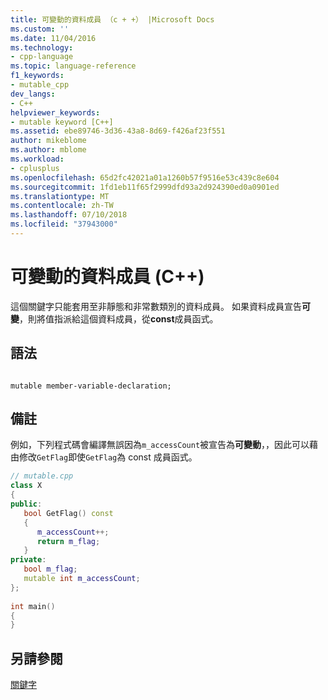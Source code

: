 ```yaml
---
title: 可變動的資料成員 （c + +） |Microsoft Docs
ms.custom: ''
ms.date: 11/04/2016
ms.technology:
- cpp-language
ms.topic: language-reference
f1_keywords:
- mutable_cpp
dev_langs:
- C++
helpviewer_keywords:
- mutable keyword [C++]
ms.assetid: ebe89746-3d36-43a8-8d69-f426af23f551
author: mikeblome
ms.author: mblome
ms.workload:
- cplusplus
ms.openlocfilehash: 65d2fc42021a01a1260b57f9516e53c439c8e604
ms.sourcegitcommit: 1fd1eb11f65f2999dfd93a2d924390ed0a0901ed
ms.translationtype: MT
ms.contentlocale: zh-TW
ms.lasthandoff: 07/10/2018
ms.locfileid: "37943000"
---
```

# <a name="mutable-data-members-c"></a>可變動的資料成員 (C++)
這個關鍵字只能套用至非靜態和非常數類別的資料成員。 如果資料成員宣告**可變**，則將值指派給這個資料成員，從**const**成員函式。  
  
## <a name="syntax"></a>語法  
  
```  
  
mutable member-variable-declaration;  
```  
  
## <a name="remarks"></a>備註  
 例如，下列程式碼會編譯無誤因為`m_accessCount`被宣告為**可變動**，，因此可以藉由修改`GetFlag`即使`GetFlag`為 const 成員函式。  
  
```cpp 
// mutable.cpp  
class X  
{  
public:  
   bool GetFlag() const  
   {  
      m_accessCount++;  
      return m_flag;  
   }  
private:  
   bool m_flag;  
   mutable int m_accessCount;  
};  
  
int main()  
{  
}  
```  
  
## <a name="see-also"></a>另請參閱  
 [關鍵字](../cpp/keywords-cpp.md)
